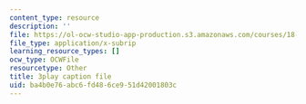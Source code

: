 ```yaml
---
content_type: resource
description: ''
file: https://ol-ocw-studio-app-production.s3.amazonaws.com/courses/18-01sc-single-variable-calculus-fall-2010/ba4b0e76abc6fd486ce951d42001803c_zsKdRjP91Fs.srt
file_type: application/x-subrip
learning_resource_types: []
ocw_type: OCWFile
resourcetype: Other
title: 3play caption file
uid: ba4b0e76-abc6-fd48-6ce9-51d42001803c
---
```

